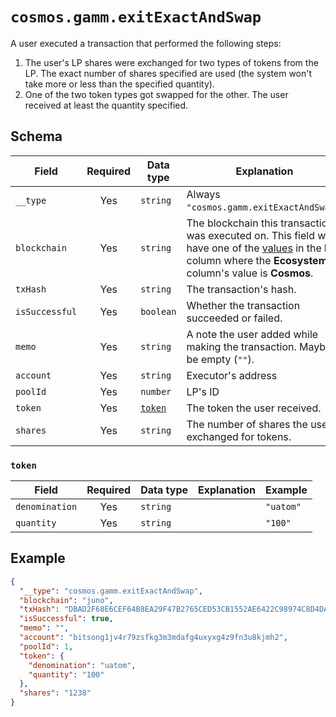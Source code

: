 # `cosmos.gamm.exitExactAndSwap`

A user executed a transaction that performed the following steps:

1. The user's LP shares were exchanged for two types of tokens from the LP. The exact number of shares specified are used (the system won't take more or less than the specified quantity).
2. One of the two token types got swapped for the other. The user received at least the quantity specified.

## Schema

| Field          | Required | Data type         | Explanation                                                                                                                                                                                   | Example                                                              |
| -------------- | :------: | ----------------- | --------------------------------------------------------------------------------------------------------------------------------------------------------------------------------------------- | -------------------------------------------------------------------- |
| `__type`       |   Yes    | `string`          | Always `"cosmos.gamm.exitExactAndSwap"`.                                                                                                                                                      | `"cosmos.gamm.exitExactAndSwap"`                                     |
| `blockchain`   |   Yes    | `string`          | The blockchain this transaction was executed on. This field will have one of the [values](../../blockchains.md) in the **ID** column where the **Ecosystem** column's value is **Cosmos**. | `"juno"`                                                             |
| `txHash`       |   Yes    | `string`          | The transaction's hash.                                                                                                                                                                       | `"DBAD2F68E6CEF64B8EA29F47B2765CED53CB1552AE6422C98974C8D4DA8869F8"` |
| `isSuccessful` |   Yes    | `boolean`         | Whether the transaction succeeded or failed.                                                                                                                                                  | `true`                                                               |
| `memo`         |   Yes    | `string`          | A note the user added while making the transaction. Maybe be empty (`""`).                                                                                                                    | `"I owed you 1.5 ATOM since you paid for lunch."`                    |
| `account`      |   Yes    | `string`          | Executor's address                                                                                                                                                                            | `"bitsong1jv4r79zsfkg3m3mdafg4uxyxg4z9fn3u8kjmh2"`                   |
| `poolId`       |   Yes    | `number`          | LP's ID                                                                                                                                                                                       | `12`                                                                 |
| `token`        |   Yes    | [`token`](#token) | The token the user received.                                                                                                                                                                  |                                                                      |
| `shares`       |   Yes    | `string`          | The number of shares the user exchanged for tokens.                                                                                                                                           | `"1231"`                                                             |

### `token`

| Field          | Required | Data type | Explanation | Example   |
| -------------- | :------: | --------- | ----------- | --------- |
| `denomination` |   Yes    | `string`  |             | `"uatom"` |
| `quantity`     |   Yes    | `string`  |             | `"100"`   |

## Example

```json
{
  "__type": "cosmos.gamm.exitExactAndSwap",
  "blockchain": "juno",
  "txHash": "DBAD2F68E6CEF64B8EA29F47B2765CED53CB1552AE6422C98974C8D4DA8869F8",
  "isSuccessful": true,
  "memo": "",
  "account": "bitsong1jv4r79zsfkg3m3mdafg4uxyxg4z9fn3u8kjmh2",
  "poolId": 1,
  "token": {
    "denomination": "uatom",
    "quantity": "100"
  },
  "shares": "1238"
}
```
